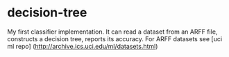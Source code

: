 # decision-tree
My first classifier implementation. It can read a dataset from an ARFF file, constructs a decision tree, reports its accuracy.
For ARFF datasets see [uci ml repo] (http://archive.ics.uci.edu/ml/datasets.html)
